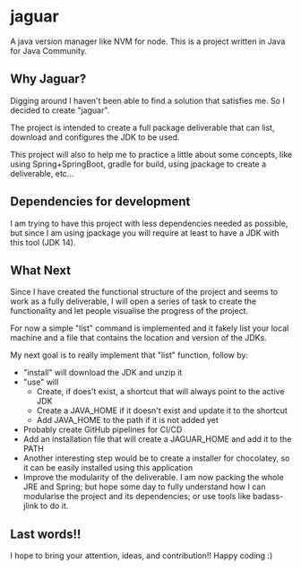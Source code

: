 # jaguar
A java version manager like NVM for node. This is a project written in Java for Java Community.

## Why Jaguar?
Digging around I haven't been able to find a solution that satisfies me. So I decided to create "jaguar".

The project is intended to create a full package deliverable that can list, download and configures the JDK to be used.

This project will also to help me to practice a little about some concepts, like using Spring+SpringBoot, gradle for build, using jpackage to create a deliverable, etc...

## Dependencies for development
I am trying to have this project with less dependencies needed as possible, but since I am using jpackage you will require at least to have a JDK with this tool (JDK 14).

## What Next
Since I have created the functional structure of the project and seems to work as a fully deliverable, I will open a series of task to create the functionality and let people visualise the progress of the project.

For now a simple "list" command is implemented and it fakely list your local machine and a file that contains the location and version of the JDKs.

My next goal is to really implement that "list" function, follow by:
- "install" will download the JDK and unzip it
- "use" will
    - Create, if does't exist, a shortcut that will always point to the active JDK
    - Create a JAVA_HOME if it doesn't exist and update it to the shortcut
    - Add JAVA_HOME to the path if it is not added yet
- Probably create GitHub pipelines for CI/CD
- Add an installation file that will create a JAGUAR_HOME and add it to the PATH
- Another interesting step would be to create a installer for chocolatey, so it can be easily installed using this application
- Improve the modularity of the deliverable. I am now packing the whole JRE and Spring; but hope some day to fully understand how I can modularise the project and its dependencies; or use tools like badass-jlink to do it.

## Last words!!
I hope to bring your attention, ideas, and contribution!! Happy coding :)